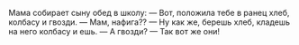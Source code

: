 Мама собирает сыну обед в школу:
— Вот, положила тебе в ранец хлеб, колбасу и гвозди.
— Мам, нафига??
— Ну как же, берешь хлеб, кладешь на него колбасу и ешь.
— А гвозди?
— Так вот же они!